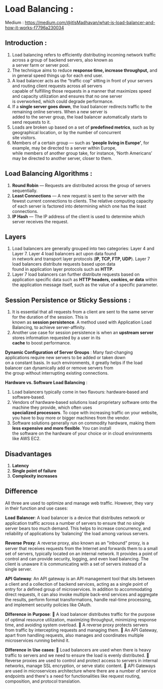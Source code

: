 # Load Balancing : 

Medium : https://medium.com/@itIsMadhavan/what-is-load-balancer-and-how-it-works-f7796a230034

## Introduction : 
1. Load balancing refers to efficiently distributing incoming network traffic across a group of backend servers, also known as \
   a server farm or server pool.
2. The technique aims to reduce **response time, increase throughput,** and in general speed things up for each end user.
3. A load balancer acts as the “traffic cop” sitting in front of your servers and routing client requests across all servers \
   capable of fulfilling those requests in a manner that maximizes speed and capacity utilization and ensures that no one server \
   is overworked, which could degrade performance. 
4. If a **single server goes down**, the load balancer redirects traffic to the remaining online servers. When a new server is \
   added to the server group, the load balancer automatically starts to send requests to it.
5. Loads are broken up based on a set of **predefined metrics**, such as by geographical location, or by the number of concurrent \
   site visitors.
6. Members of a certain group — such as **‘people living in Europe’**, for example, may be directed to a server within Europe, \
   while members of another group take, for instance, ‘North Americans’ may be directed to another server, closer to them.

## Load Balancing Algorithms :
1. **Round Robin** — Requests are distributed across the group of servers sequentially.
2. **Least Connections** — A new request is sent to the server with the fewest current connections to clients. The relative 
   computing capacity of each server is factored into determining which one has the least connections.
3. **IP Hash** — The IP address of the client is used to determine which server receives the request.

## Layers 
1. Load balancers are generally grouped into two categories: Layer 4 and Layer 7. Layer 4 load balancers act upon data found \
   in network and transport layer protocols (**IP, TCP, FTP, UDP**). Layer 7 load balancers distribute requests based upon data \
   found in application layer protocols such as **HTTP**.
2. Layer 7 load balancers can further distribute requests based on application specific data such as 
   **HTTP headers, cookies, or data** within the application message itself, such as the value of a specific parameter.

## Session Persistence or Sticky Sessions : 
1. It is essential that all requests from a client are sent to the same server for the duration of the session. This is \
   known as **session persistence**. A method used with Application Load Balancing, to achieve server-affinity.
2. Another use case for session persistence is when an **upstream server** stores information requested by a user in its \
   **cache** to boost performance.

**Dynamic Configuration of Server Groups** :  Many fast‑changing applications require new servers to be added or taken down\
on a constant basis. In such environments, it greatly helps if the load balancer can dynamically add or remove servers from \
the group without interrupting existing connections.

**Hardware vs. Software Load Balancing** : 
1. Load balancers typically come in two flavours: hardware‑based and software‑based. 
2. Vendors of hardware‑based solutions load proprietary software onto the machine they provide, which often uses \
   **specialized processors**. To cope with increasing traffic on your website, you have to buy more or bigger machines from the vendor.
3. Software solutions generally run on commodity hardware, making them **less expensive and more flexible**. You can install \
   the software on the hardware of your choice or in cloud environments like AWS EC2.

## Disadvantages
1. **Latency**
2. **Single point of failure**
3. **Complexity increases**

## Difference

All three are used to optimize and manage web traffic. However, they vary in their function and use cases:

𝐋𝐨𝐚𝐝 𝐁𝐚𝐥𝐚𝐧𝐜𝐞𝐫: A load balancer is a device that distributes network or application traffic across a number of servers to ensure that no single server bears too much demand. This helps to increase concurrency, and reliability of applications by 'balancing' the load among various servers.

𝐑𝐞𝐯𝐞𝐫𝐬𝐞 𝐏𝐫𝐨𝐱𝐲: A reverse proxy, also known as an "inbound" proxy, is a server that receives requests from the Internet and forwards them to a small set of servers, typically located on an internal network. It provides a point of control and can provide security, logging, and even load balancing. The client is unaware it is communicating with a set of servers instead of a single server.

𝐀𝐏𝐈 𝐆𝐚𝐭𝐞𝐰𝐚𝐲: An API gateway is an API management tool that sits between a client and a collection of backend services, acting as a single point of entry for a defined group of microservices. In addition to accommodating direct requests, it can also invoke multiple back-end services and aggregate the results, perform format transformations, handle real-time processing, and implement security policies like OAuth.

𝐃𝐢𝐟𝐟𝐞𝐫𝐞𝐧𝐜𝐞 𝐢𝐧 𝐏𝐮𝐫𝐩𝐨𝐬𝐞:
🔹 A load balancer distributes traffic for the purpose of optimal resource utilization, maximizing throughput, minimizing response time, and avoiding system overload.
🔹 A reverse proxy protects servers from traffic by intercepting requests and managing them.
🔹 An API Gateway, apart from handling requests, also manages and coordinates multiple microservices running behind it.

𝐃𝐢𝐟𝐟𝐞𝐫𝐞𝐧𝐜𝐞 𝐢𝐧 𝐔𝐬𝐞 𝐜𝐚𝐬𝐞𝐬:
🔹 Load balancers are used when there is heavy traffic to servers and we need to ensure the load is evenly distributed.
🔹 Reverse proxies are used to control and protect access to servers in internal networks, manage SSL encryption, or serve static content.
🔹 API Gateways are used in microservices architecture where there are a number of service endpoints and there's a need for functionalities like request routing, composition, and protocol translation.

